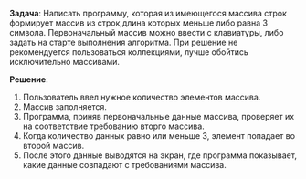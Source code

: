 **Задача**: 
Написать программу, которая из имеющегося массива строк формирует массив из строк,длина которых меньше либо равна 3 символа. Первоначальный массив можно ввести с клавиатуры, либо задать на старте выполнения алгоритма. При решение не рекомендуется пользоваться коллекциями, лучше обойтись исключительно массивами.

**Решение**:
1. Пользователь ввел нужное количество элементов массива.
2. Массив заполняется.
3. Программа, приняв первоначальные данные массива, проверяет их на соответствие требованию вторго массива.
4. Когда количество данных равно или меньше 3, элемент попадает во второй массив.
5. После этого данные выводятся на экран, где программа показывает, какие данные совпадают с требованиями массива.
